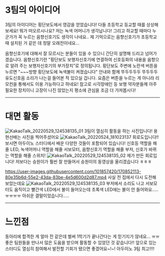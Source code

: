 3팀의 아이디어
=======
3팀의 아이디어는 횡단보도에서 영감을 얻었습니다! 다들 초등학교 등교할 때를 상상해보세요!
뭐가 떠오르시나요? 저는 녹색 어머니가 생각납니다!
그리고 하교할 때마다 누군가가 꼭 누르는 음향신호기도 생각이 나네요.. 제 기억으로는 음향신호기가
초등학교 때 설치된 거 같은 데 정말 오래전이네요...

음향신호기에 대해서 잘 모르시는 분들이 있을 수 있으니 간단히 설명해 드리고 넘어가겠습니다.
음향신호기란 "횡단보도 보행자신호기에 연결하여 신호등화의 내용을 음향으로 알려 주는 보행자신호기의 부가장치”로 정의됩니다.
횡단보도 주변에 노란색 버튼을 누르면  "~~~방향 횡단보도에 녹색불이 켜졌습니다" 안내와 함께 뚜두두두두 뚜두두두 유도신호음 소리가 나는걸
들어본 적 있으실 겁니다. 요즘은 버튼을 누르는 게 아니라 리모컨을 통해서도 이용 가능하다고 하네요!
참고로 시각장애인 등 보행 약자분들께 아주 필요한 장치이니 고장이 나진 않았는지 평소에 관심을 조금 더 가져봅시다!
********
대면 활동
==========
![KakaoTalk_20220529_124538135_01](https://user-images.githubusercontent.com/101857420/170851911-5414e076-3bf3-445c-8894-08a05199beea.jpg)
3팀이 열심히 활동을 하는 사진입니다! 용현선배는 사진을 찍어주셨어요
![KakaoTalk_20220524_181023137](https://user-images.githubusercontent.com/101857420/170851981-09ec89d1-e830-459b-94f5-3759717877ef.jpg)
회로도입니다!! 보시면 아두이노 스터디에서 배운 다양한 것들이 포함되어 있습니다!
신호등 역할을 해줄 LED, 녹색어머니 역할을 해줄 서보모터, 음향신호기 역할을 해줄 부저, 신호가 바뀌는 역할을 해줄 스위치!
![KakaoTalk_20220529_124538135_02](https://user-images.githubusercontent.com/101857420/170852088-3050881b-d08b-4027-ad70-7cac56b2ec93.jpg)
제가 만든 회로입니다! 저보다는 승원이가 훨씬 잘 만들어서 승원이의 동영상을 올리겠습니다 ㅎㅎㅎ

https://user-images.githubusercontent.com/101857420/170852113-80e35b6d-55e2-43da-83be-4e5d600d2d87.mp4
사실 전 집에서 다시 도전해보았는데요
![KakaoTalk_20220529_124538135_03](https://user-images.githubusercontent.com/101857420/170852198-f37d6760-cf8c-44e8-b198-b18fa5742656.jpg)
부저에서 소리도 나고 서보모터도 움직이고 빨간색 LED에서 불이 들어오는데 초록색 LED에는 불이 안 들어와요.....ㅠㅠㅠㅠ
아쉬운 결말이었습니다.....


********
느낀점
=========
동아리에 합격한 게 얼마 전 같은데 벌써 1학기가 끝나간다는 게 믿기지가 않네요... ㅠㅠ
좋은 팀원들을 만나서 많은 도움을 받으며 활동할 수 있었던 것 같습니다!!
앞으로 있는 스터디도 열심히 참여해서 발전할 기회가 됐으면 좋겠어요~!~!
아두이노 3팀 최고!!!!


